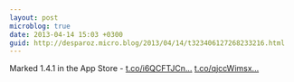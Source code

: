 ```yaml
---
layout: post
microblog: true
date: 2013-04-14 15:03 +0300
guid: http://desparoz.micro.blog/2013/04/14/t323406127268233216.html
---
```

Marked 1.4.1 in the App Store - [t.co/i6QCFTJCn...](http://t.co/i6QCFTJCn6) [t.co/qjccWimsx...](http://t.co/qjccWimsx1)

